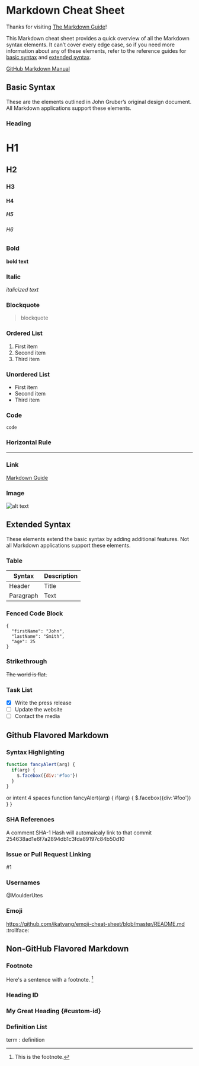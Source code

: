 # Markdown Cheat Sheet

Thanks for visiting [The Markdown Guide](https://www.markdownguide.org)!

This Markdown cheat sheet provides a quick overview of all the Markdown syntax elements. It can’t cover every edge case, so if you need more information about any of these elements, refer to the reference guides for [basic syntax](https://www.markdownguide.org/basic-syntax) and [extended syntax](https://www.markdownguide.org/extended-syntax).

[GitHub Markdown Manual](https://docs.github.com/en/github/writing-on-github/getting-started-with-writing-and-formatting-on-github/basic-writing-and-formatting-syntax#using-emoji)

## Basic Syntax

These are the elements outlined in John Gruber’s original design document. All Markdown applications support these elements.

### Heading

# H1
## H2
### H3
#### H4
##### H5
###### H6


### Bold

**bold text**

### Italic

*italicized text*

### Blockquote

> blockquote

### Ordered List

1. First item
2. Second item
3. Third item

### Unordered List

- First item
- Second item
- Third item

### Code

`code`

### Horizontal Rule

---

### Link

[Markdown Guide](https://www.markdownguide.org)

### Image

![alt text](https://www.markdownguide.org/assets/images/tux.png)

## Extended Syntax

These elements extend the basic syntax by adding additional features. Not all Markdown applications support these elements.

### Table

| Syntax | Description |
| ----------- | ----------- |
| Header | Title |
| Paragraph | Text |

### Fenced Code Block

```
{
  "firstName": "John",
  "lastName": "Smith",
  "age": 25
}
```

### Strikethrough

~~The world is flat.~~

### Task List

- [x] Write the press release
- [ ] Update the website
- [ ] Contact the media

## Github Flavored Markdown
### Syntax Highlighting
```javascript
function fancyAlert(arg) {
  if(arg) {
    $.facebox({div:'#foo'})
  }
}
```
or intent 4 spaces
    function fancyAlert(arg) {
      if(arg) {
        $.facebox({div:'#foo'})
      }
    }
### SHA References
A comment SHA-1 Hash will automaicaly link to that commit
254638ad1e6f7a2894db1c3fda89197c84b50d10
### Issue or Pull Request Linking
#1
### Usernames
@MoulderUtes
### Emoji
https://github.com/ikatyang/emoji-cheat-sheet/blob/master/README.md
:trollface:


## Non-GitHub Flavored Markdown

### Footnote

Here's a sentence with a footnote. [^1]

[^1]: This is the footnote.

### Heading ID

### My Great Heading {#custom-id}

### Definition List

term
: definition

